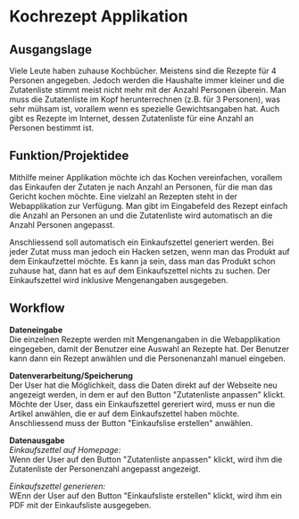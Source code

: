 # Kochrezept Applikation

## Ausgangslage
Viele Leute haben zuhause Kochbücher. Meistens sind die Rezepte für 4 Personen angegeben. Jedoch werden die Haushalte immer kleiner und die Zutatenliste stimmt meist nicht mehr mit der Anzahl Personen überein. Man muss die Zutatenliste im Kopf herunterrechnen (z.B. für 3 Personen), was sehr mühsam ist, vorallem wenn es spezielle Gewichtsangaben hat. Auch gibt es Rezepte im Internet, dessen Zutatenliste für eine Anzahl an Personen bestimmt ist. 

## Funktion/Projektidee
Mithilfe meiner Applikation möchte ich das Kochen vereinfachen, vorallem das Einkaufen der Zutaten je nach Anzahl an Personen, für die man das Gericht kochen möchte. Eine vielzahl an Rezepten steht in der Webapplikation zur Verfügung. Man gibt im Eingabefeld des Rezept einfach die Anzahl an Personen an und die Zutatenliste wird automatisch an die Anzahl Personen angepasst.

Anschliessend soll automatisch ein Einkaufszettel generiert werden. Bei jeder Zutat muss man jedoch ein Hacken setzen, wenn man das Produkt auf dem Einkaufzettel möchte. Es kann ja sein, dass man das Produkt schon zuhause hat, dann hat es auf dem Einkaufszettel nichts zu suchen. Der Einkaufszettel wird inklusive Mengenangaben ausgegeben.

## Workflow

**Dateneingabe**<br>
Die einzelnen Rezepte werden mit Mengenangaben in die Webapplikation eingegeben, damit der Benutzer eine Auswahl an Rezepte hat. Der Benutzer kann dann ein Rezept anwählen und die Personenanzahl manuel eingeben.


**Datenverarbeitung/Speicherung**<br>
Der User hat die Möglichkeit, dass die Daten direkt auf der Webseite neu angezeigt werden, in dem er auf den Button "Zutatenliste anpassen" klickt. Möchte der User, dass ein Einkaufszettel gereriert wird, muss er nun die Artikel anwählen, die er auf dem Einkaufszettel haben möchte. Anschliessend muss der Button "Einkaufslise erstellen" anwählen.

**Datenausgabe**<br>
*Einkaufszettel auf Homepage:* <br>
Wenn der User auf den Button "Zutatenliste anpassen" klickt, wird ihm die Zutatenliste der Personenzahl angepasst angezeigt. 

*Einkaufszettel generieren:*<br>
WEnn der User auf den Button "Einkaufsliste erstellen" klickt, wird ihm ein PDF mit der Einkaufsliste ausgegeben.



